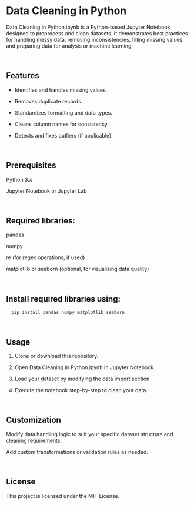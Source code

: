 # **Data Cleaning in Python**

Data Cleaning in Python.ipynb is a Python-based Jupyter Notebook designed to preprocess and clean datasets. It demonstrates best practices for handling messy data, removing inconsistencies, filling missing values, and preparing data for analysis or machine learning.

<br>

## Features

- Identifies and handles missing values.

- Removes duplicate records.

- Standardizes formatting and data types.

- Cleans column names for consistency.

- Detects and fixes outliers (if applicable).

<br>

## Prerequisites

Python 3.x

Jupyter Notebook or Jupyter Lab

<br>

## Required libraries:

pandas

numpy

re (for regex operations, if used)

matplotlib or seaborn (optional, for visualizing data quality)

<br>


## Install required libraries using:


      pip install pandas numpy matplotlib seaborn

<br>
      
## Usage

1. Clone or download this repository.

2. Open Data Cleaning in Python.ipynb in Jupyter Notebook.

3. Load your dataset by modifying the data import section.

4. Execute the notebook step-by-step to clean your data.

<br>


## Customization

Modify data handling logic to suit your specific dataset structure and cleaning requirements.

Add custom transformations or validation rules as needed.

<br>


## License

This project is licensed under the MIT License.

